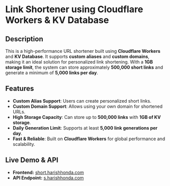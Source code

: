 # Link Shortener using Cloudflare Workers & KV Database

## Description
This is a high-performance URL shortener built using **Cloudflare Workers** and **KV Database**. It supports **custom aliases** and **custom domains**, making it an ideal solution for personalized link shortening. With a **1GB storage limit**, the system can store approximately **500,000 short links** and generate a minimum of **5,000 links per day**.

## Features
- **Custom Alias Support**: Users can create personalized short links.
- **Custom Domain Support**: Allows using your own domain for shortened URLs.
- **High Storage Capacity**: Can store up to **500,000 links** with **1GB of KV storage**.
- **Daily Generation Limit**: Supports at least **5,000 link generations per day**.
- **Fast & Reliable**: Built on **Cloudflare Workers** for global performance and scalability.

## Live Demo & API
- **Frontend:** [short.harishhonda.com](https://short.harishhonda.com)
- **API Endpoint:** [s.harishhonda.com](https://s.harishhonda.com)